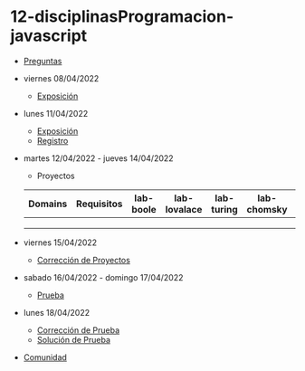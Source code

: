 # 12-disciplinasProgramacion-javascript

- [Preguntas](https://escuela.it/cursos/curso-recurrencia-desarrollo-software/clase/patron)
- viernes 08/04/2022
  - [Exposición](https://escuela.it/cursos/curso-recurrencia-desarrollo-software/clase/patron)
- lunes 11/04/2022
  - [Exposición](https://escuela.it/cursos/curso-recurrencia-desarrollo-software/clase/patron)
  - [Registro](https://forms.gle/pA2QvsW32P4KtTD77)
- martes 12/04/2022 - jueves 14/04/2022
  - Proyectos
  
  |Domains|Requisitos|lab-boole|lab-lovalace|lab-turing|lab-chomsky|lab-bernersLee|
  |-------|----------|---------|------------|----------|-----------|--------------|
  |       |          |         |            |          |           |              |
  |       |          |         |            |          |           |              |
  |       |          |         |            |          |           |              |
- viernes 15/04/2022
  - [Corrección de Proyectos](https://escuela.it/cursos/curso-recurrencia-desarrollo-software/clase/patron)
- sabado 16/04/2022 - domingo 17/04/2022
  - [Prueba](https://forms.gle/hB9UJoN2PYiexctH8)
- lunes 18/04/2022
  - [Corrección de Prueba](https://escuela.it/cursos/curso-recurrencia-desarrollo-software/clase/patron)
  - [Solución de Prueba](https://docs.google.com/spreadsheets/d/1Uwtqa5VdD5wK2X7eLgkS6_th16aPnsW8pa5Ft2TyLPo/edit#gid=0)
- [Comunidad](https://escuela.it/)
